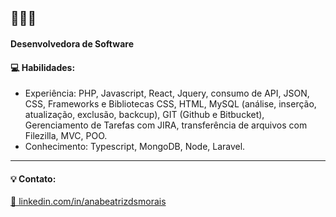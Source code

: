 <h2>👋👋👋</h2>

<h4>Desenvolvedora de Software</h4>

<h4>💻 Habilidades:</h4>

<ul>
  <li>
    Experiência: PHP, Javascript, React, Jquery, consumo de API, JSON, CSS, Frameworks e Bibliotecas CSS, HTML, MySQL (análise, inserção, atualização, exclusão, backcup), GIT (Github e Bitbucket), Gerenciamento de Tarefas com JIRA, transferência de arquivos com Filezilla, MVC, POO.
  </li>
  <li>Conhecimento: Typescript, MongoDB, Node, Laravel. </li>
</ul>

<hr>

<h4>💡 Contato:</h4>

<a href="https://www.linkedin.com/in/anabeatrizdsmorais/" target="_blank">🔗 linkedin.com/in/anabeatrizdsmorais</a><br>

